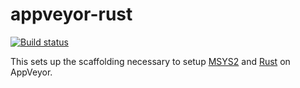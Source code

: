 appveyor-rust
=============

[![Build status](https://ci.appveyor.com/api/projects/status/do4phw74xw8u99jd/branch/master?svg=true)](https://ci.appveyor.com/project/jbcrail/appveyor-rust/branch/master)

This sets up the scaffolding necessary to setup [MSYS2](http://msys2.github.io/) and
[Rust](https://github.com/rust-lang/rust#building-on-windows) on AppVeyor.
